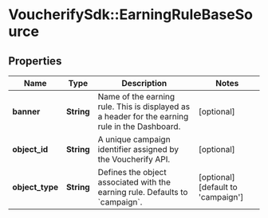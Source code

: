 # VoucherifySdk::EarningRuleBaseSource

## Properties

| Name | Type | Description | Notes |
| ---- | ---- | ----------- | ----- |
| **banner** | **String** | Name of the earning rule. This is displayed as a header for the earning rule in the Dashboard. | [optional] |
| **object_id** | **String** | A unique campaign identifier assigned by the Voucherify API. | [optional] |
| **object_type** | **String** | Defines the object associated with the earning rule. Defaults to &#x60;campaign&#x60;. | [optional][default to &#39;campaign&#39;] |

